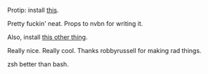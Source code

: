Protip: install [this](https://github.com/nvbn/thefuck).

Pretty fuckin' neat. Props to nvbn for writing it.

Also, install [this other thing](https://github.com/robbyrussell/oh-my-zsh).

Really nice. Really cool. Thanks robbyrussell for making rad things.

zsh better than bash.

